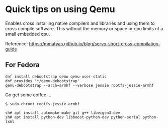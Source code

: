 # Quick tips on using Qemu

Enables cross installing native compilers and libraries and using them
to cross compile software.  This without the memory or space or cpu
limits of a small embedded cpu.

Reference: https://mmatyas.github.io/blog/servo-short-cross-compilation-guide

## For Fedora

    dnf install debootstrap qemu qemu-user-static
    dnf provides '*/qemu-debootstrap'
    qemu-debootstrap --arch=armhf --verbose jessie rootfs-jessie-armhf

Go get some coffee ...

    $ sudo chroot rootfs-jessie-armhf

    sh# apt install automake make git g++ libeigen3-dev 
    sh# apt install python-dev libboost-python-dev python-serial python-lxml



